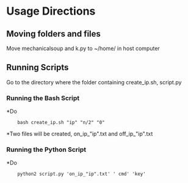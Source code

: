 # Usage Directions

## Moving folders and files

Move mechanicalsoup and k.py to ~/home/ in host computer

## Running Scripts

Go to the directory where the folder containing create_ip.sh, script.py

### Running the Bash Script

*Do 

        bash create_ip.sh "ip" "n/2" "0"

*Two files will be created, on_ip_"ip".txt and off_ip_"ip".txt
 
### Running the Python Script

*Do 

        python2 script.py 'on_ip_"ip".txt' ' cmd' 'key'


